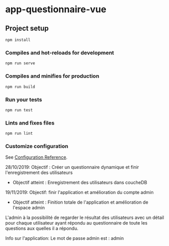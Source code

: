 # app-questionnaire-vue

## Project setup
```
npm install
```

### Compiles and hot-reloads for development
```
npm run serve
```

### Compiles and minifies for production
```
npm run build
```

### Run your tests
```
npm run test
```

### Lints and fixes files
```
npm run lint
```

### Customize configuration
See [Configuration Reference](https://cli.vuejs.org/config/).

28/10/2019:
Objectif : Créer un questionnaire dynamique et finir l'enregistrement des utilisateurs
- Objectif atteint : Enregistrement des utilisateurs dans coucheDB

19/11/2019:
Objectif: finir l'application et amélioration du compte admin
- Objectif atteint : Finition totale de l'application et amélioration de l'espace admin

L'admin à la possibilité de regarder le résultat des utilisateurs avec un détail 
pour chaque utilisateur ayant répondu au questionnaire
de toute les questions aux quelles il a répondu.

Info sur l'application:
Le mot de passe admin est : admin
